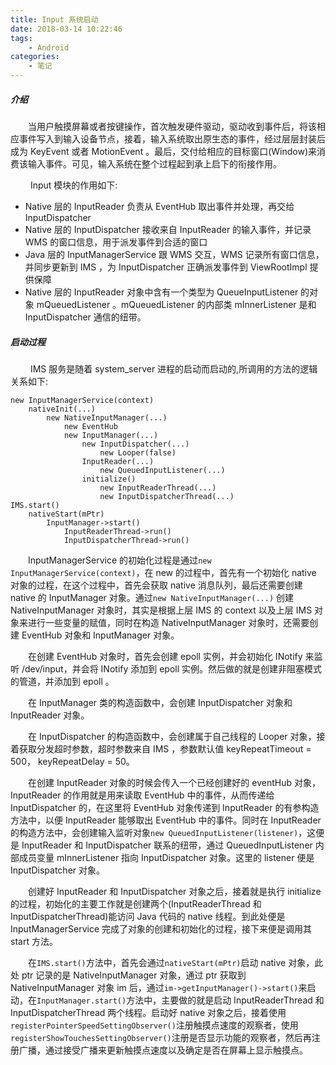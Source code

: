 ```yaml
---
title: Input 系统启动
date: 2018-03-14 10:22:46
tags:
    - Android
categories:
	- 笔记
---
```


##### 介绍

&emsp;&emsp;当用户触摸屏幕或者按键操作，首次触发硬件驱动，驱动收到事件后，将该相应事件写入到输入设备节点，接着，输入系统取出原生态的事件，经过层层封装后成为 KeyEvent 或者 MotionEvent 。最后，交付给相应的目标窗口(Window)来消费该输入事件。可见，输入系统在整个过程起到承上启下的衔接作用。

&emsp;&emsp; Input 模块的作用如下:

* Native 层的 InputReader 负责从 EventHub 取出事件并处理，再交给 InputDispatcher
* Native 层的 InputDispatcher 接收来自 InputReader 的输入事件，并记录 WMS 的窗口信息，用于派发事件到合适的窗口
* Java 层的 InputManagerService 跟 WMS 交互，WMS 记录所有窗口信息，并同步更新到 IMS ，为 InputDispatcher 正确派发事件到 ViewRootImpl 提供保障
* Native 层的 InputReader 对象中含有一个类型为 QueueInputListener 的对象 mQueuedListener 。mQueuedListener 的内部类 mInnerListener 是和 InputDispatcher 通信的纽带。

##### 启动过程

&emsp;&emsp; IMS 服务是随着 system_server 进程的启动而启动的,所调用的方法的逻辑关系如下:

	new InputManagerService(context)
		nativeInit(...)
			new NativeInputManager(...)
				new EventHub
				new InputManager(...)
					new InputDispatcher(...)
						new Looper(false)
					InputReader(...)
						new QueuedInputListener(...)
					initialize()
						new InputReaderThread(...)
						new InputDispatcherThread(...)
	IMS.start()
	    nativeStart(mPtr)
			InputManager->start()
				InputReaderThread->run()
				InputDispatcherThread->run()


&emsp;&emsp;InputManagerService 的初始化过程是通过`new InputManagerService(context)`，在 new 的过程中，首先有一个初始化 native 对象的过程，在这个过程中，首先会获取 native 消息队列，最后还需要创建 native 的 InputManager 对象。通过`new NativeInputManager(...)`
创建 NativeInputManager 对象时，其实是根据上层 IMS 的 context 以及上层 IMS 对象来进行一些变量的赋值，同时在构造 NativeInputManager 对象时，还需要创建 EventHub 对象和 InputManager 对象。

&emsp;&emsp;在创建 EventHub 对象时，首先会创建 epoll 实例，并会初始化 INotify 来监听 /dev/input，并会将 INotify 添加到 epoll 实例。然后做的就是创建非阻塞模式的管道，并添加到 epoll 。

&emsp;&emsp;在 InputManager 类的构造函数中，会创建 InputDispatcher 对象和 InputReader 对象。

&emsp;&emsp;在 InputDispatcher 的构造函数中，会创建属于自己线程的 Looper 对象，接着获取分发超时参数，超时参数来自 IMS ，参数默认值 keyRepeatTimeout = 500， keyRepeatDelay = 50。

&emsp;&emsp;在创建 InputReader 对象的时候会传入一个已经创建好的 eventHub 对象，InputReader 的作用就是用来读取 EventHub 中的事件，从而传递给 InputDispatcher 的，在这里将 EventHub 对象传递到 InputReader 的有参构造方法中，以便 InputReader 能够取出 EventHub 中的事件。同时在 InputReader  的构造方法中，会创建输入监听对象`new QueuedInputListener(listener)`，这便是 InputReader 和 InputDispatcher 联系的纽带，通过 QueuedInputListener 内部成员变量 mInnerListener 指向 InputDispatcher 对象。这里的 listener 便是 InputDispatcher 对象。

&emsp;&emsp;创建好 InputReader 和 InputDispatcher 对象之后，接着就是执行 initialize 的过程，初始化的主要工作就是创建两个(InputReaderThread 和 InputDispatcherThread)能访问 Java 代码的 native 线程。到此处便是 InputManagerService 完成了对象的创建和初始化的过程，接下来便是调用其 start 方法。

&emsp;&emsp;在`IMS.start()`方法中，首先会通过`nativeStart(mPtr)`启动 native 对象，此处 ptr 记录的是 NativeInputManager 对象，通过 ptr 获取到 NativeInputManager 对象 im 后，通过`im->getInputManager()->start()`来启动，在`InputManager.start()`方法中，主要做的就是启动 InputReaderThread 和 InputDispatcherThread 两个线程。启动好 native 对象之后，接着使用`registerPointerSpeedSettingObserver()`注册触摸点速度的观察者，使用`registerShowTouchesSettingObserver()`注册是否显示功能的观察者，然后再注册广播，通过接受广播来更新触摸点速度以及确定是否在屏幕上显示触摸点。
